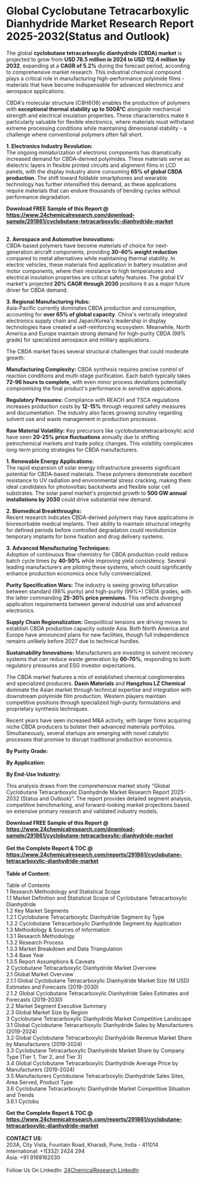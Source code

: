 <h1>Global Cyclobutane Tetracarboxylic Dianhydride Market Research Report 2025-2032(Status and Outlook)</h1><p>The global <strong>cyclobutane tetracarboxylic dianhydride (CBDA) market</strong> is projected to grow from <strong>USD 78.5 million in 2024 to USD 112.4 million by 2032</strong>, expanding at a <strong>CAGR of 5.2%</strong> during the forecast period, according to comprehensive market research. This industrial chemical compound plays a critical role in manufacturing high-performance polyimide films - materials that have become indispensable for advanced electronics and aerospace applications.</p><p>CBDA's molecular structure (C8H6O6) enables the production of polymers with <strong>exceptional thermal stability up to 500Â°C</strong> alongside mechanical strength and electrical insulation properties. These characteristics make it particularly valuable for flexible electronics, where materials must withstand extreme processing conditions while maintaining dimensional stability - a challenge where conventional polymers often fall short.</p><p><strong>1. Electronics Industry Revolution:</strong><br>
The ongoing miniaturization of electronic components has dramatically increased demand for CBDA-derived polyimides. These materials serve as dielectric layers in flexible printed circuits and alignment films in LCD panels, with the display industry alone consuming <strong>65% of global CBDA production</strong>. The shift toward foldable smartphones and wearable technology has further intensified this demand, as these applications require materials that can endure thousands of bending cycles without performance degradation.</p><div><b>Download FREE Sample of this Report @ 
            <a href="https://www.24chemicalresearch.com/download-sample/291861/cyclobutane-tetracarboxylic-dianhydride-market">
            https://www.24chemicalresearch.com/download-sample/291861/cyclobutane-tetracarboxylic-dianhydride-market</a></b></div><br><p><strong>2. Aerospace and Automotive Innovations:</strong><br>
CBDA-based polymers have become materials of choice for next-generation aircraft components, providing <strong>30-40% weight reduction</strong> compared to metal alternatives while maintaining thermal stability. In electric vehicles, these materials find application in battery insulation and motor components, where their resistance to high temperatures and electrical insulation properties are critical safety features. The global EV market's projected <strong>20% CAGR through 2030</strong> positions it as a major future driver for CBDA demand.</p><p><strong>3. Regional Manufacturing Hubs:</strong><br>
Asia-Pacific currently dominates CBDA production and consumption, accounting for <strong>over 65% of global capacity</strong>. China's vertically integrated electronics supply chain and Japan/Korea's leadership in display technologies have created a self-reinforcing ecosystem. Meanwhile, North America and Europe maintain strong demand for high-purity CBDA (99% grade) for specialized aerospace and military applications.</p><p>The CBDA market faces several structural challenges that could moderate growth:</p><p><strong>Manufacturing Complexity:</strong> CBDA synthesis requires precise control of reaction conditions and multi-stage purification. Each batch typically takes <strong>72-96 hours to complete</strong>, with even minor process deviations potentially compromising the final product's performance in sensitive applications.</p><p><strong>Regulatory Pressures:</strong> Compliance with REACH and TSCA regulations increases production costs by <strong>12-15%</strong> through required safety measures and documentation. The industry also faces growing scrutiny regarding solvent use and waste management in production processes.</p><p><strong>Raw Material Volatility:</strong> Key precursors like cyclobutanetetracarboxylic acid have seen <strong>20-25% price fluctuations</strong> annually due to shifting petrochemical markets and trade policy changes. This volatility complicates long-term pricing strategies for CBDA manufacturers.</p><p><strong>1. Renewable Energy Applications:</strong><br>
The rapid expansion of solar energy infrastructure presents significant potential for CBDA-based materials. These polymers demonstrate excellent resistance to UV radiation and environmental stress cracking, making them ideal candidates for photovoltaic backsheets and flexible solar cell substrates. The solar panel market's projected growth to <strong>500 GW annual installations by 2030</strong> could drive substantial new demand.</p><p><strong>2. Biomedical Breakthroughs:</strong><br>
Recent research indicates CBDA-derived polymers may have applications in bioresorbable medical implants. Their ability to maintain structural integrity for defined periods before controlled degradation could revolutionize temporary implants for bone fixation and drug delivery systems.</p><p><strong>3. Advanced Manufacturing Techniques:</strong><br>
Adoption of continuous flow chemistry for CBDA production could reduce batch cycle times by <strong>40-50%</strong> while improving yield consistency. Several leading manufacturers are piloting these systems, which could significantly enhance production economics once fully commercialized.</p><p><strong>Purity Specification Wars:</strong> The industry is seeing growing bifurcation between standard (98% purity) and high-purity (99%+) CBDA grades, with the latter commanding <strong>25-30% price premiums</strong>. This reflects diverging application requirements between general industrial use and advanced electronics.</p><p><strong>Supply Chain Regionalization:</strong> Geopolitical tensions are driving moves to establish CBDA production capacity outside Asia. Both North America and Europe have announced plans for new facilities, though full independence remains unlikely before 2027 due to technical hurdles.</p><p><strong>Sustainability Innovations:</strong> Manufacturers are investing in solvent recovery systems that can reduce waste generation by <strong>60-70%</strong>, responding to both regulatory pressures and ESG investor expectations.</p><p>The CBDA market features a mix of established chemical conglomerates and specialized producers. <strong>Daxin Materials</strong> and <strong>Hangzhou LZ Chemical</strong> dominate the Asian market through technical expertise and integration with downstream polyimide film production. Western players maintain competitive positions through specialized high-purity formulations and proprietary synthesis techniques.</p><p>Recent years have seen increased M&amp;A activity, with larger firms acquiring niche CBDA producers to bolster their advanced materials portfolios. Simultaneously, several startups are emerging with novel catalytic processes that promise to disrupt traditional production economics.</p><p><strong>By Purity Grade:</strong></p><p><strong>By Application:</strong></p><p><strong>By End-Use Industry:</strong></p><p>This analysis draws from the comprehensive market study "Global Cyclobutane Tetracarboxylic Dianhydride Market Research Report 2025-2032 (Status and Outlook)". The report provides detailed segment analysis, competitive benchmarking, and forward-looking market projections based on extensive primary research and validated industry models.</p><div><b>Download FREE Sample of this Report @ 
            <a href="https://www.24chemicalresearch.com/download-sample/291861/cyclobutane-tetracarboxylic-dianhydride-market">
            https://www.24chemicalresearch.com/download-sample/291861/cyclobutane-tetracarboxylic-dianhydride-market</a></b></div><br><div><b>Get the Complete Report & TOC @ 
            <a href="https://www.24chemicalresearch.com/reports/291861/cyclobutane-tetracarboxylic-dianhydride-market">
            https://www.24chemicalresearch.com/reports/291861/cyclobutane-tetracarboxylic-dianhydride-market</a></b></div><br>
            <b>Table of Content:</b><p>Table of Contents<br />
1 Research Methodology and Statistical Scope<br />
1.1 Market Definition and Statistical Scope of Cyclobutane Tetracarboxylic Dianhydride<br />
1.2 Key Market Segments<br />
1.2.1 Cyclobutane Tetracarboxylic Dianhydride Segment by Type<br />
1.2.2 Cyclobutane Tetracarboxylic Dianhydride Segment by Application<br />
1.3 Methodology & Sources of Information<br />
1.3.1 Research Methodology<br />
1.3.2 Research Process<br />
1.3.3 Market Breakdown and Data Triangulation<br />
1.3.4 Base Year<br />
1.3.5 Report Assumptions & Caveats<br />
2 Cyclobutane Tetracarboxylic Dianhydride Market Overview<br />
2.1 Global Market Overview<br />
2.1.1 Global Cyclobutane Tetracarboxylic Dianhydride Market Size (M USD) Estimates and Forecasts (2019-2030)<br />
2.1.2 Global Cyclobutane Tetracarboxylic Dianhydride Sales Estimates and Forecasts (2019-2030)<br />
2.2 Market Segment Executive Summary<br />
2.3 Global Market Size by Region<br />
3 Cyclobutane Tetracarboxylic Dianhydride Market Competitive Landscape<br />
3.1 Global Cyclobutane Tetracarboxylic Dianhydride Sales by Manufacturers (2019-2024)<br />
3.2 Global Cyclobutane Tetracarboxylic Dianhydride Revenue Market Share by Manufacturers (2019-2024)<br />
3.3 Cyclobutane Tetracarboxylic Dianhydride Market Share by Company Type (Tier 1, Tier 2, and Tier 3)<br />
3.4 Global Cyclobutane Tetracarboxylic Dianhydride Average Price by Manufacturers (2019-2024)<br />
3.5 Manufacturers Cyclobutane Tetracarboxylic Dianhydride Sales Sites, Area Served, Product Type<br />
3.6 Cyclobutane Tetracarboxylic Dianhydride Market Competitive Situation and Trends<br />
3.6.1 Cyclobu</p><div><b>Get the Complete Report & TOC @ 
            <a href="https://www.24chemicalresearch.com/reports/291861/cyclobutane-tetracarboxylic-dianhydride-market">
            https://www.24chemicalresearch.com/reports/291861/cyclobutane-tetracarboxylic-dianhydride-market</a></b></div><br><b>CONTACT US:</b><br>
            203A, City Vista, Fountain Road, Kharadi, Pune, India - 411014<br>
            International: +1(332) 2424 294<br>
            Asia: +91 9169162030 <br><br>
            Follow Us On LinkedIn: <a href="https://www.linkedin.com/company/24chemicalresearch/">24ChemicalResearch LinkedIn</a>